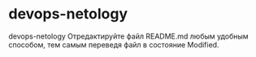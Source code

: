 # devops-netology
devops-netology
Отредактируйте файл README.md любым удобным способом, тем самым переведя файл в состояние Modified.
